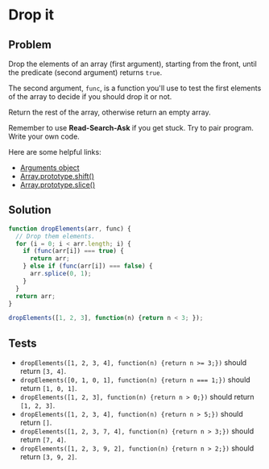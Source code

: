 # Drop it

## Problem

Drop the elements of an array (first argument), starting from the front, until the predicate (second argument) returns `true`.

The second argument, `func`, is a function you'll use to test the first elements of the array to decide if you should drop it or not.

Return the rest of the array, otherwise return an empty array.

Remember to use **Read-Search-Ask** if you get stuck. Try to pair program. Write your own code.

Here are some helpful links:

* [Arguments object](https://developer.mozilla.org/en-US/docs/Web/JavaScript/Reference/Functions/arguments)
* [Array.prototype.shift()](https://developer.mozilla.org/en-US/docs/Web/JavaScript/Reference/Global_Objects/Array/shift)
* [Array.prototype.slice()](https://developer.mozilla.org/en-US/docs/Web/JavaScript/Reference/Global_Objects/Array/slice)

## Solution

```javascript
function dropElements(arr, func) {
  // Drop them elements.
  for (i = 0; i < arr.length; i) {
    if (func(arr[i]) === true) {
      return arr;
    } else if (func(arr[i]) === false) {
      arr.splice(0, 1);
    }
  }
  return arr;
}

dropElements([1, 2, 3], function(n) {return n < 3; });
```

## Tests

* `dropElements([1, 2, 3, 4], function(n) {return n >= 3;})` should return `[3, 4]`.
* `dropElements([0, 1, 0, 1], function(n) {return n === 1;})` should return `[1, 0, 1]`.
* `dropElements([1, 2, 3], function(n) {return n > 0;})` should return `[1, 2, 3]`.
* `dropElements([1, 2, 3, 4], function(n) {return n > 5;})` should return `[]`.
* `dropElements([1, 2, 3, 7, 4], function(n) {return n > 3;})` should return `[7, 4]`.
* `dropElements([1, 2, 3, 9, 2], function(n) {return n > 2;})` should return `[3, 9, 2]`.